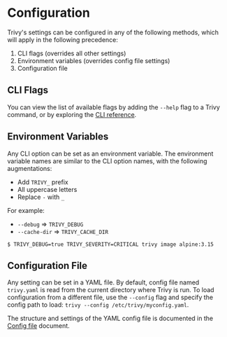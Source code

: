 # Configuration
Trivy's settings can be configured in any of the following methods, which will apply in the following precedence:

1. CLI flags (overrides all other settings)
2. Environment variables (overrides config file settings)
3. Configuration file

## CLI Flags
You can view the list of available flags by adding the `--help` flag to a Trivy command, or by exploring the [CLI reference](../references/configuration/cli/trivy.md).

## Environment Variables
Any CLI option can be set as an environment variable. The environment variable names are similar to the CLI option names, with the following augmentations:

- Add `TRIVY_` prefix
- All uppercase letters
- Replace `-` with `_`

For example:

- `--debug` => `TRIVY_DEBUG`
- `--cache-dir` => `TRIVY_CACHE_DIR`

```
$ TRIVY_DEBUG=true TRIVY_SEVERITY=CRITICAL trivy image alpine:3.15
```

## Configuration File
Any setting can be set in a YAML file. By default, config file named `trivy.yaml` is read from the current directory where Trivy is run. To load configuration from a different file, use the `--config` flag and specify the config path to load: `trivy --config /etc/trivy/myconfig.yaml`.

The structure and settings of the YAML config file is documented in the [Config file](../references/configuration/config-file.md) document.
